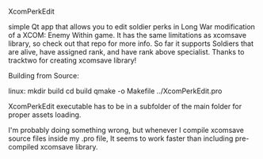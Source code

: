 XcomPerkEdit

simple Qt app that allows you to edit soldier perks in Long War modification of a XCOM: Enemy Within game.
It has the same limitations as xcomsave library, so check out that repo for more info.
So far it supports Soldiers that are alive, have assigned rank, and have rank above specialist.
Thanks to tracktwo for creating xcomsave library!

Building from Source:

linux:
mkdir build
cd build
qmake -o Makefile ../XcomPerkEdit.pro

XcomPerkEdit executable has to be in a subfolder of the main folder for proper assets loading.

I'm probably doing something wrong, but whenever I compile xcomsave source files inside my .pro file, It seems to work faster than including pre-compiled xcomsave library.